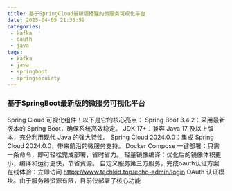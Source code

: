 ```yaml
---
title: 基于SpringCloud最新版搭建的微服务可视化平台
date: 2025-04-05 21:35:59
categories:
 - kafka
 - oauth
 - java
tags: 
 - kafka
 - java
 - springboot
 - springsecuirty
---
```


### 基于SpringBoot最新版的微服务可视化平台

Spring Cloud 可视化组件！以下是它的核心亮点：
Spring Boot 3.4.2：采用最新版本的 Spring Boot，确保系统高效稳定。
JDK 17+：兼容 Java 17 及以上版本，充分利用现代 Java 的强大特性。
Spring Cloud 2024.0.0：集成 Spring Cloud 2024.0.0，带来前沿的微服务支持。
Docker Compose 一键部署：只需一条命令，即可轻松完成部署，省时省力。
轻量镜像编译：优化后的镜像体积更小，编译和运行更快，节省资源。
自定义服务第三方服务，完成oauth认证方案
在线体验：立即访问 https://www.techkid.top/echo-admin/login   OAuth 认证模块。由于服务器资源有限，目前仅部署了核心功能

